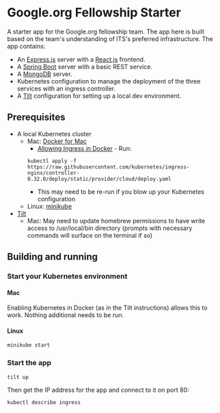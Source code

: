 # Google.org Fellowship Starter

A starter app for the Google.org fellowship team. The app here is built based
on the team's understanding of ITS's preferred infrastructure. The app contains:

  * An [Express.js](http://expressjs.com/) server with a
    [React.js](https://reactjs.org/) frontend.
  * A [Spring Boot](https://spring.io/projects/spring-boot) server with a basic
    REST service.
  * A [MongoDB](https://www.mongodb.com/) server.
  * Kubernetes configuration to manage the deployment of the three services with
    an ingress controller.
  * A [Tilt](https://tilt.dev) configuration for setting up a local dev
    environment.

## Prerequisites

  * A local Kubernetes cluster
    * Mac: [Docker for Mac](https://docs.docker.com/docker-for-mac/install/)
      * [Allowing Ingress in Docker](https://kubernetes.github.io/ingress-nginx/deploy/#docker-for-mac) - Run:
       ```
       kubectl apply -f https://raw.githubusercontent.com/kubernetes/ingress-nginx/controller-0.32.0/deploy/static/provider/cloud/deploy.yaml
       ```
        * This may need to be re-run if you blow up your Kubernetes configuration 
    * Linux: [minikube](https://minikube.sigs.k8s.io/docs/start/)
  * [Tilt](https://docs.tilt.dev/install.html)
    * Mac: May need to update homebrew permissions to have write access to /usr/local/bin directory (prompts with necessary commands will surface on the terminal if so)

## Building and running

### Start your Kubernetes environment

#### Mac

Enabling Kubernetes in Docker (as in the Tilt instructions) allows this to work. Nothing additional needs to be run.

#### Linux

```bash
minikube start
```

### Start the app

```
tilt up
```

Then get the IP address for the app and connect to it on port 80:
```
kubectl describe ingress
```
